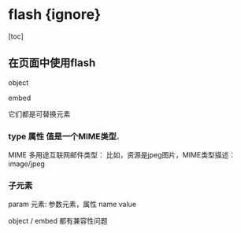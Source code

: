 # flash {ignore}

[toc]

## 在页面中使用flash

object 

embed

它们都是可替换元素

### type 属性 值是一个MIME类型.

MIME 多用途互联网邮件类型：
比如，资源是jpeg图片，MIME类型描述：image/jpeg

### 子元素

param 元素: 参数元素，属性 name    value


object / embed 都有兼容性问题